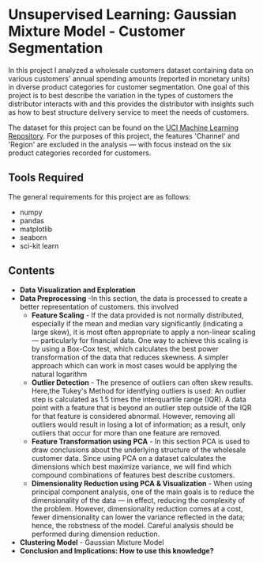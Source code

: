 # Unsupervised Learning: Gaussian Mixture Model - Customer Segmentation

In this project I analyzed a wholesale customers dataset containing data on various customers' annual spending amounts (reported in monetary units) in diverse product categories for customer segmentation. One goal of this project is to best describe the variation in the types of customers the distributor interacts with and this provides the distributor with insights such as how to best structure delivery service to meet the needs of customers.

The dataset for this project can be found on the [UCI Machine Learning Repository](https://archive.ics.uci.edu/ml/datasets/Wholesale+customers). For the purposes of this project, the features 'Channel' and 'Region' are excluded in the analysis — with focus instead on the six product categories recorded for customers.

## Tools Required
The general requirements for this project are as follows:
- numpy
- pandas
- matplotlib
- seaborn
- sci-kit learn

## Contents

- **Data Visualization and Exploration**
- **Data Preprocessing** -In this section, the data is processed to create a better representation of customers. this involved
    - **Feature Scaling** - If the data provided is not normally distributed, especially if the mean and median vary significantly (indicating a large skew), it is most often appropriate to apply a non-linear scaling — particularly for financial data. One way to achieve this scaling is by using a Box-Cox test, which calculates the best power transformation of the data that reduces skewness. A simpler approach which can work in most cases would be applying the natural logarithm
    - **Outlier Detection** - The presence of outliers can often skew results. Here,the Tukey's Method for identfying outliers is used: An outlier step is calculated as 1.5 times the interquartile range (IQR). A data point with a feature that is beyond an outlier step outside of the IQR for that feature is considered abnormal. However, removing all outliers would result in losing a lot of information; as a result, only outliers that occur for more than one feature are removed.
    - **Feature Transformation using PCA** - In this section PCA is used to draw conclusions about the underlying structure of the wholesale customer data. Since using PCA on a dataset calculates the dimensions which best maximize variance, we will find which compound combinations of features best describe customers.
    - **Dimensionality Reduction using PCA & Visualization** - When using principal component analysis, one of the main goals is to reduce the dimensionality of the data — in effect, reducing the complexity of the problem. However, dimensionality reduction comes at a cost, fewer dimensionality can lower the variance reflected in the data; hence, the robstness of the model. Careful analysis should be performed during dimension reduction.
- **Clustering Model** - Gaussian Mixture Model
- **Conclusion and Implications: How to use this knowledge?**
